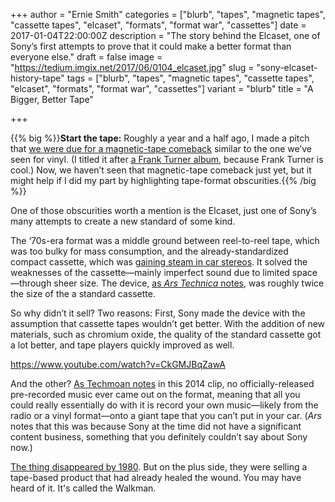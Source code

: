 +++
author = "Ernie Smith"
categories = ["blurb", "tapes", "magnetic tapes", "cassette tapes", "elcaset", "formats", "format war", "cassettes"]
date = 2017-01-04T22:00:00Z
description = "The story behind the Elcaset, one of Sony’s first attempts to prove that it could make a better format than everyone else."
draft = false
image = "https://tedium.imgix.net/2017/06/0104_elcaset.jpg"
slug = "sony-elcaset-history-tape"
tags = ["blurb", "tapes", "magnetic tapes", "cassette tapes", "elcaset", "formats", "format war", "cassettes"]
variant = "blurb"
title = "A Bigger, Better Tape"

+++

{{% big %}}**Start the tape:** Roughly a year and a half ago, I made a pitch that [we were due for a magnetic-tape comeback](http://tedium.co/2015/08/20/magnetic-tape-revival/) similar to the one we’ve seen for vinyl. (I titled it after [a Frank Turner album](http://amzn.to/2iNwj2Y), because Frank Turner is cool.) Now, we haven’t seen that magnetic-tape comeback just yet, but it might help if I did my part by highlighting tape-format obscurities.{{% /big %}}

One of those obscurities worth a mention is the Elcaset, just one of Sony’s many attempts to create a new standard of some kind. 

The ‘70s-era format was a middle ground between reel-to-reel tape, which was too bulky for mass consumption, and the already-standardized compact cassette, which was [gaining steam in car stereos](http://tedium.co/2016/11/29/car-stereo-security-lessons/). It solved the weaknesses of the cassette—mainly imperfect sound due to limited space—through sheer size. The device, [as *Ars Technica* notes](http://arstechnica.com/gadgets/2016/06/elcaset-large-cassettes/), was roughly twice the size of the a standard cassette.

So why didn’t it sell? Two reasons: First, Sony made the device with the assumption that cassette tapes wouldn’t get better. With the addition of new materials, such as chromium oxide, the quality of the standard cassette got a lot better, and tape players quickly improved as well.

https://www.youtube.com/watch?v=CkGMJBqZawA

And the other? [As Techmoan notes](https://www.youtube.com/watch?v=CkGMJBqZawA) in this 2014 clip, no officially-released pre-recorded music ever came out on the format, meaning that all you could really essentially do with it is record your own music—likely from the radio or a vinyl format—onto a giant tape that you can’t put in your car. (*Ars* notes that this was because Sony at the time did not have a significant content business, something that you definitely couldn’t say about Sony now.)

[The thing disappeared by 1980](http://www.obsoletemedia.org/elcaset/). But on the plus side, they were selling a tape-based product that had already healed the wound. You may have heard of it. It's called the Walkman.